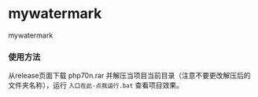 # mywatermark
mywatermark

### 使用方法

 从release页面下载 php70n.rar 并解压当项目当前目录（注意不要更改解压后的文件夹名称），运行 `入口在此-点我运行.bat` 查看项目效果。
